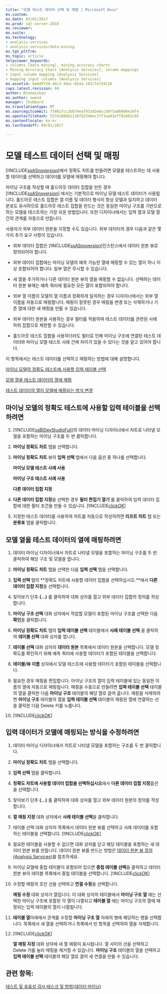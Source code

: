 ```yaml
---
title: "모델 테스트 데이터 선택 및 매핑 | Microsoft Docs"
ms.custom: 
ms.date: 03/01/2017
ms.prod: sql-server-2016
ms.reviewer: 
ms.suite: 
ms.technology:
- analysis-services
- analysis-services/data-mining
ms.tgt_pltfrm: 
ms.topic: article
helpviewer_keywords:
- columns [data mining], mining accuracy charts
- Mining Accuracy Chart [Analysis Services], column mappings
- input column mapping [Analysis Services]
- mapping input columns [Analysis Services]
ms.assetid: be0d9f20-40c3-4dac-81da-281cfe724126
caps.latest.revision: 44
author: Minewiskan
ms.author: owend
manager: jhubbard
ms.translationtype: MT
ms.sourcegitcommit: f3481fcc2bb74eaf93182e6cc58f5a06666e10f4
ms.openlocfilehash: 5374180481138f62346ec1ff3aa83eff82403c05
ms.contentlocale: ko-kr
ms.lasthandoff: 09/01/2017

---
```

# <a name="choose-and-map-model-testing-data"></a>모델 테스트 데이터 선택 및 매핑
  [!INCLUDE[ssASnoversion](../../includes/ssasnoversion-md.md)]에서 정확도 차트를 만들려면 모델을 테스트하는 데 사용할 데이터를 선택하고 데이터를 모델에 매핑해야 합니다.  
  
 마이닝 구조를 작성할 때 홀드아웃 데이터 집합을 만든 경우 [!INCLUDE[ssASnoversion](../../includes/ssasnoversion-md.md)] 에서는 기본적으로 마이닝 모델 테스트 데이터가 사용됩니다. 홀드아웃 테스트 집합은 열 이름 및 데이터 형식이 항상 모델과 일치하고 데이터 분포도 유사하므로 홀드아웃 테스트 집합을 만드는 것은 동일한 마이닝 구조를 기반으로 하는 모델을 테스트하는 가장 쉬운 방법입니다. 또한 디자이너에서는 입력 열과 모델 열 간의 관계를 자동으로 만듭니다.  
  
 사용자가 외부 데이터 원본을 지정할 수도 있습니다. 외부 데이터의 경우 다음과 같은 몇 가지 추가 요구 사항이 있습니다.  
  
-   외부 데이터 집합은 [!INCLUDE[ssASnoversion](../../includes/ssasnoversion-md.md)]인스턴스에서 데이터 원본 뷰로 정의되어야 합니다.  
  
-   외부 데이터 집합에는 마이닝 모델의 예측 가능한 열에 매핑할 수 있는 열이 하나 이상 포함되어야 합니다. 일부 열은 무시할 수 있습니다.  
  
-   새 열을 추가하거나 다른 데이터 원본 뷰의 열을 매핑할 수 없습니다. 선택하는 데이터 원본 뷰에는 예측 쿼리에 필요한 모든 열이 포함되어야 합니다.  
  
-   외부 열 이름이 모델의 열 이름과 정확하게 일치하는 경우 디자이너에서는 외부 열 이름을 자동으로 매핑합니다. 매핑이 잘못된 경우 매핑을 변경 또는 삭제하거나 기존 열에 대한 새 매핑을 만들 수 있습니다.  
  
-   외부 데이터 원본을 사용하는 경우 필터를 적용하여 테스트 데이터를 관련된 사례 하위 집합으로 제한할 수 있습니다.  
  
-   홀드아웃 테스트 집합을 사용하더라도 필터로 인해 마이닝 구조에 연결된 테스트 데이터와 마이닝 모델 테스트 사례 간에 차이가 있을 수 있다는 것을 알고 있어야 합니다.  
  
 이 항목에서는 테스트 데이터를 선택하고 매핑하는 방법에 대해 설명합니다.  
  
 [마이닝 모델의 정확도 테스트에 사용할 입력 테이블 선택](#bkmk_SelectInputs)  
  
 [모델 열을 테스트 데이터의 열에 매핑](#bkmk_MapColumns)  
  
 [테스트 데이터의 열이 모델에 매핑되는 방식 변경](#bkmk_ChangeMappings)  
  
##  <a name="bkmk_SelectInputs"></a> 마이닝 모델의 정확도 테스트에 사용할 입력 테이블을 선택하려면  
  
1.  [!INCLUDE[ssBIDevStudioFull](../../includes/ssbidevstudiofull-md.md)]의 데이터 마이닝 디자이너에서 차트로 나타낼 모델을 포함하는 마이닝 구조를 두 번 클릭합니다.  
  
2.  **마이닝 정확도 차트** 탭을 선택합니다.  
  
3.  **마이닝 정확도 차트** 뷰의 **입력 선택** 탭에서 다음 옵션 중 하나를 선택합니다.  
  
     **마이닝 모델 테스트 사례 사용**  
  
     **마이닝 구조 테스트 사례 사용**  
  
     **다른 데이터 집합 지정**  
  
4.  **다른 데이터 집합 지정**을 선택한 경우 **필터 편집기 열기** 를 클릭하여 입력 데이터 집합에 대한 필터 조건을 만들 수 있습니다. [!INCLUDE[clickOK](../../includes/clickok-md.md)]  
  
5.  지정한 테스트 데이터를 사용하여 차트를 자동으로 작성하려면 **리프트 차트** 탭 또는 **분류표** 탭을 클릭합니다.  
  
##  <a name="bkmk_MapColumns"></a> 모델 열을 테스트 데이터의 열에 매핑하려면  
  
1.  데이터 마이닝 디자이너에서 차트로 나타낼 모델을 포함하는 마이닝 구조를 두 번 클릭하여 해당 구조 및 모델을 엽니다.  
  
2.  **마이닝 정확도 차트** 탭을 선택한 다음 **입력 선택** 탭을 선택합니다.  
  
3.  **입력 선택** 탭의 **정확도 차트에 사용할 데이터 집합을 선택하십시오.**에서 **다른 데이터 집합 지정**을 선택합니다.  
  
4.  찾아보기 단추 **(…)** 를 클릭하여 대화 상자를 열고 외부 데이터 집합의 정의를 작성합니다.  
  
5.  **마이닝 구조 선택** 대화 상자에서 작업할 모델이 포함된 마이닝 구조를 선택한 다음 **확인**을 클릭합니다.  
  
6.  **마이닝 정확도 차트** 탭의 **입력 테이블 선택** 테이블에서 **사례 테이블 선택** 을 클릭하여 **테이블 선택** 대화 상자를 엽니다.  
  
7.  **테이블 선택** 대화 상자의 **데이터 원본** 목록에서 데이터 원본을 선택합니다. 모델 정확도를 확인하기 위해 예측 쿼리에 사용할 데이터가 포함된 테이블을 선택합니다.  
  
8.  **테이블/뷰 이름** 상자에서 모델 테스트에 사용할 데이터가 포함된 테이블을 선택합니다.  
  
9. 필요한 경우 매핑을 편집합니다. 마이닝 구조의 열이 입력 테이블에 있는 동일한 이름의 열에 자동으로 매핑됩니다. 매핑을 수동으로 만들려면 **입력 테이블 선택** 테이블의 열을 클릭한 다음 **마이닝 구조** 테이블의 해당 열로 끌어 옵니다. 매핑을 삭제하려면 **마이닝 구조** 테이블의 열을 **입력 테이블 선택** 테이블의 매핑된 열에 연결하는 선을 클릭한 다음 Delete 키를 누릅니다.  
  
10. [!INCLUDE[clickOK](../../includes/clickok-md.md)]  
  
##  <a name="bkmk_ChangeMappings"></a> 입력 데이터가 모델에 매핑되는 방식을 수정하려면  
  
1.  데이터 마이닝 디자이너에서 차트로 나타낼 모델을 포함하는 구조를 두 번 클릭합니다.  
  
2.  **마이닝 정확도 차트** 탭을 선택합니다.  
  
3.  **입력 선택** 탭을 클릭합니다.  
  
4.  **정확도 차트에 사용할 데이터 집합을 선택하십시오**에서 **다른 데이터 집합 지정**옵션을 선택합니다.  
  
5.  찾아보기 단추 **(…)** 를 클릭하여 대화 상자를 열고 외부 데이터 원본의 정의를 작성합니다.  
  
6.  **열 매핑 지정** 대화 상자에서 **사례 테이블 선택**을 클릭합니다.  
  
7.  테이블 선택 대화 상자의 목록에서 데이터 원본 뷰를 선택하고 사례 데이터를 포함하는 테이블을 선택합니다. [!INCLUDE[clickOK](../../includes/clickok-md.md)]  
  
8.  필요한 테이블을 사용할 수 없으면 대화 상자를 닫고 해당 테이블을 포함하는 새 데이터 원본 뷰를 만듭니다. 데이터 원본 뷰를 만드는 방법은 [데이터 원본 뷰 정의&#40;Analysis Services&#41;](../../analysis-services/multidimensional-models/defining-a-data-source-view-analysis-services.md)를 참조하세요.  
  
9. 마이닝 모델에 중첩 테이블이 포함되어 있으면 **중첩 테이블 선택**을 클릭하고 데이터 원본 뷰의 테이블 목록에서 중첩 테이블을 선택합니다. [!INCLUDE[clickOK](../../includes/clickok-md.md)]  
  
10. 수정할 매핑의 조인 선을 선택하고 **연결 수정**을 선택합니다.  
  
     **매핑 수정** 대화 상자가 열립니다. 이 대화 상자의 테이블에서 **마이닝 구조 열** 에는 선택한 마이닝 구조에 포함된 각 열이 나열되고 **테이블 열** 에는 마이닝 구조의 열에 매핑되는 입력 테이블의 열이 나열됩니다.  
  
11. **테이블 열**아래에서 관계를 수정할 **마이닝 구조 열** 아래의 행에 해당하는 행을 선택합니다. 목록에서 새 열을 선택하거나 목록에서 빈 항목을 선택하여 열을 삭제합니다.  
  
12. [!INCLUDE[clickOK](../../includes/clickok-md.md)]  
  
     **열 매핑 지정** 대화 상자에 새 열 매핑이 표시됩니다. 열 사이의 선을 선택하고 Delete 키를 눌러 매핑을 제거할 수 있습니다. **마이닝 구조** 테이블의 열을 선택하고 **입력 테이블 선택** 테이블의 해당 열로 끌어 새 연결을 만들 수 있습니다.  
  
## <a name="see-also"></a>관련 항목:  
 [테스트 및 유효성 검사 태스크 및 방법&#40;데이터 마이닝&#41;](../../analysis-services/data-mining/testing-and-validation-tasks-and-how-tos-data-mining.md)  
  
  
